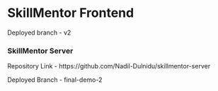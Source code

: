 <h1>SkillMentor Frontend</h1>
<p>Deployed branch - v2</p>

<h3>SkillMentor Server</h3>
<p>Repository Link - https://github.com/Nadil-Dulnidu/skillmentor-server</p>
<p>Deployed Branch - final-demo-2</p>